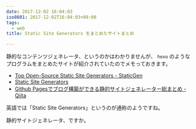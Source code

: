 ```yaml
---
date: 2017-12-02 16:04:03
iso8601: 2017-12-02T16:04:03+09:00
tags:
  - web
title: Static Site Generators をまとめたサイトまとめ

---
```


静的なコンテンツジェネレータ、というのかはわかりませんが、 `hexo` のようなプログラムをまとめたサイトが紹介されていたのでメモっておきます。

- [Top Open-Source Static Site Generators - StaticGen](https://www.staticgen.com/)
- [Static Site Generators](https://staticsitegenerators.net/)
- [Github Pagesでブログ構築ができる静的サイトジェネレーター総まとめ - Qiita](https://qiita.com/okmttdhr/items/82ecb0332835472e905f)

英語では「Static Site Generators」というのが通称のようですね。

静的サイトジェネレータ、ですか。
